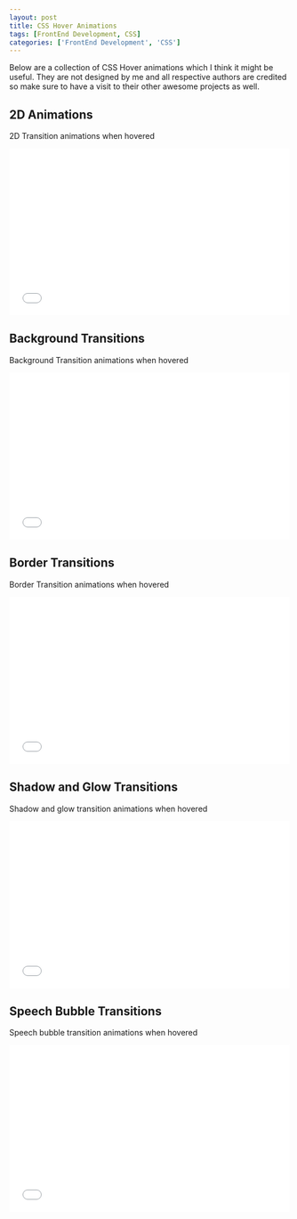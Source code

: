 ```yaml
---
layout: post
title: CSS Hover Animations
tags: [FrontEnd Development, CSS]
categories: ['FrontEnd Development', 'CSS'] 
---
```



Below are a collection of CSS Hover animations which I think it might be useful. They are not designed by me
and all respective authors are credited so make sure to have a visit to their other awesome projects
as well.

## 2D Animations

2D Transition animations when hovered
<iframe width="100%" height="300" src="//jsfiddle.net/mbuda03/xeuuajzp/1/embedded/result,css,html/dark/" allowfullscreen="allowfullscreen" frameborder="0"></iframe>




## Background Transitions

Background Transition animations when hovered
<iframe width="100%" height="300" src="//jsfiddle.net/mbuda03/wa3m11rt/5/embedded/result,css,html/dark/" allowfullscreen="allowfullscreen" frameborder="0"></iframe>



## Border Transitions

Border Transition animations when hovered
<iframe width="100%" height="300" src="//jsfiddle.net/mbuda03/q4sLor17/2/embedded/result,css,html/dark/" allowfullscreen="allowfullscreen" frameborder="0"></iframe>



## Shadow and Glow Transitions

Shadow and glow transition animations when hovered
<iframe width="100%" height="300" src="//jsfiddle.net/mbuda03/1885men6/1/embedded/result,css,html/" allowfullscreen="allowfullscreen" frameborder="0"></iframe>


## Speech Bubble Transitions
Speech bubble transition animations when hovered
<iframe width="100%" height="300" src="//jsfiddle.net/mbuda03/o6vLqrw7/1/embedded/result,css,html/dark/" allowfullscreen="allowfullscreen" frameborder="0"></iframe>
